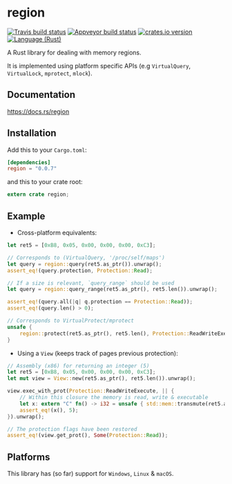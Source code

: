 region
======
[![Travis build status][travis-shield]][travis]
[![Appveyor build status][appveyor-shield]][appveyor]
[![crates.io version][crate-shield]][crate]
[![Language (Rust)][rust-shield]][rust]

A Rust library for dealing with memory regions.

It is implemented using platform specific APIs (e.g `VirtualQuery`,
`VirtualLock`, `mprotect`, `mlock`).

## Documentation

https://docs.rs/region

## Installation

Add this to your `Cargo.toml`:

```toml
[dependencies]
region = "0.0.7"
```

and this to your crate root:

```rust
extern crate region;
```

## Example

- Cross-platform equivalents:

```rust
let ret5 = [0xB8, 0x05, 0x00, 0x00, 0x00, 0xC3];

// Corresponds to (VirtualQuery, '/proc/self/maps')
let query = region::query(ret5.as_ptr()).unwrap();
assert_eq!(query.protection, Protection::Read);

// If a size is relevant, `query_range` should be used
let query = region::query_range(ret5.as_ptr(), ret5.len()).unwrap();

assert_eq!(query.all(|q| q.protection == Protection::Read));
assert_eq!(query.len() > 0);

// Corresponds to VirtualProtect/mprotect
unsafe {
    region::protect(ret5.as_ptr(), ret5.len(), Protection::ReadWriteExecute).unwrap();
}
```

- Using a `View` (keeps track of pages previous protection):

```rust
// Assembly (x86) for returning an integer (5)
let ret5 = [0xB8, 0x05, 0x00, 0x00, 0x00, 0xC3];
let mut view = View::new(ret5.as_ptr(), ret5.len()).unwrap();

view.exec_with_prot(Protection::ReadWriteExecute, || {
    // Within this closure the memory is read, write & executable
    let x: extern "C" fn() -> i32 = unsafe { std::mem::transmute(ret5.as_ptr()) };
    assert_eq!(x(), 5);
}).unwrap();

// The protection flags have been restored
assert_eq!(view.get_prot(), Some(Protection::Read));
```

## Platforms

This library has (so far) support for `Windows`, `Linux` & `macOS`.

<!-- Links -->
[travis-shield]: https://img.shields.io/travis/darfink/region-rs.svg?style=flat-square
[travis]: https://travis-ci.org/darfink/region-rs
[appveyor-shield]: https://img.shields.io/appveyor/ci/darfink/region-rs/master.svg?style=flat-square
[appveyor]: https://ci.appveyor.com/project/darfink/region-rs
[crate-shield]: https://img.shields.io/crates/v/region.svg?style=flat-square
[crate]: https://crates.io/crates/region
[rust-shield]: https://img.shields.io/badge/powered%20by-rust-blue.svg?style=flat-square
[rust]: https://www.rust-lang.org
